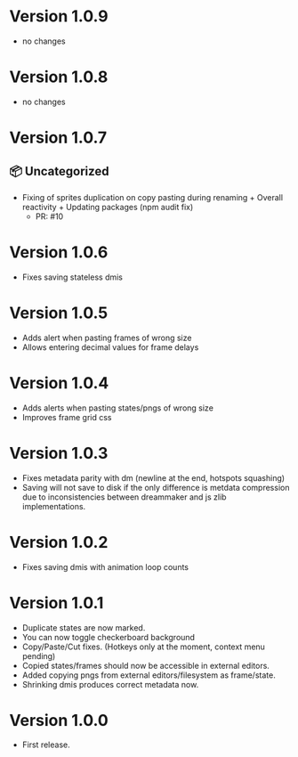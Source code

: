 # Version  1.0.9
- no changes

# Version  1.0.8
- no changes

# Version  1.0.7
## 📦 Uncategorized

- Fixing of sprites duplication on copy pasting during renaming + Overall reactivity + Updating packages (npm audit fix)
   - PR: #10

# Version 1.0.6

-   Fixes saving stateless dmis

# Version 1.0.5

-   Adds alert when pasting frames of wrong size
-   Allows entering decimal values for frame delays

# Version 1.0.4

-   Adds alerts when pasting states/pngs of wrong size
-   Improves frame grid css

# Version 1.0.3

-   Fixes metadata parity with dm (newline at the end, hotspots squashing)
-   Saving will not save to disk if the only difference is metdata compression due to inconsistencies between dreammaker and js zlib implementations.

# Version 1.0.2

-   Fixes saving dmis with animation loop counts

# Version 1.0.1

-   Duplicate states are now marked.
-   You can now toggle checkerboard background
-   Copy/Paste/Cut fixes. (Hotkeys only at the moment, context menu pending)
-   Copied states/frames should now be accessible in external editors.
-   Added copying pngs from external editors/filesystem as frame/state.
-   Shrinking dmis produces correct metadata now.

# Version 1.0.0

-   First release.
